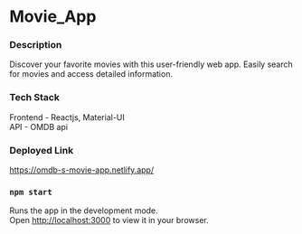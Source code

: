 # Movie_App

### Description

Discover your favorite movies with this user-friendly web app. Easily search for movies and access detailed information.

### Tech Stack

Frontend - Reactjs, Material-UI
<br/>
API - OMDB api

### Deployed Link

https://omdb-s-movie-app.netlify.app/

### `npm start`

Runs the app in the development mode.\
Open [http://localhost:3000](http://localhost:3000) to view it in your browser.
